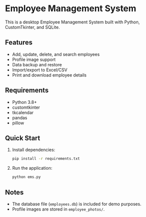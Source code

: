 # Employee Management System

This is a desktop Employee Management System built with Python, CustomTkinter, and SQLite.

## Features
- Add, update, delete, and search employees
- Profile image support
- Data backup and restore
- Import/export to Excel/CSV
- Print and download employee details

## Requirements
- Python 3.8+
- customtkinter
- tkcalendar
- pandas
- pillow

## Quick Start
1. Install dependencies:
   ```sh
   pip install -r requirements.txt
   ```
2. Run the application:
   ```sh
   python ems.py
   ```

## Notes
- The database file (`employees.db`) is included for demo purposes.
- Profile images are stored in `employee_photos/`. 